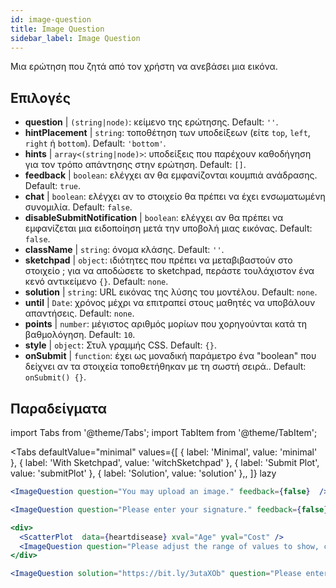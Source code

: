 ```yaml
---
id: image-question 
title: Image Question
sidebar_label: Image Question
---
```


Μια ερώτηση που ζητά από τον χρήστη να ανεβάσει μια εικόνα.

## Επιλογές

* __question__ | `(string|node)`: κείμενο της ερώτησης. Default: `''`.
* __hintPlacement__ | `string`: τοποθέτηση των υποδείξεων (είτε `top`, `left`, `right` ή `bottom`). Default: `'bottom'`.
* __hints__ | `array<(string|node)>`: υποδείξεις που παρέχουν καθοδήγηση για τον τρόπο απάντησης στην ερώτηση. Default: `[]`.
* __feedback__ | `boolean`: ελέγχει αν θα εμφανίζονται κουμπιά ανάδρασης. Default: `true`.
* __chat__ | `boolean`: ελέγχει αν το στοιχείο θα πρέπει να έχει ενσωματωμένη συνομιλία. Default: `false`.
* __disableSubmitNotification__ | `boolean`: ελέγχει αν θα πρέπει να εμφανίζεται μια ειδοποίηση μετά την υποβολή μιας εικόνας. Default: `false`.
* __className__ | `string`: όνομα κλάσης. Default: `''`.
* __sketchpad__ | `object`: ιδιότητες που πρέπει να μεταβιβαστούν στο στοιχείο <Sketchpad />; για να αποδώσετε το sketchpad, περάστε τουλάχιστον ένα κενό αντικείμενο `{}`. Default: `none`.
* __solution__ | `string`: URL εικόνας της λύσης του μοντέλου. Default: `none`.
* __until__ | `Date`: χρόνος μέχρι να επιτραπεί στους μαθητές να υποβάλουν απαντήσεις. Default: `none`.
* __points__ | `number`: μέγιστος αριθμός μορίων που χορηγούνται κατά τη βαθμολόγηση. Default: `10`.
* __style__ | `object`: Στυλ γραμμής CSS. Default: `{}`.
* __onSubmit__ | `function`: έχει ως μοναδική παράμετρο ένα "boolean" που δείχνει αν τα στοιχεία τοποθετήθηκαν με τη σωστή σειρά.. Default: `onSubmit() {}`.


## Παραδείγματα

import Tabs from '@theme/Tabs';
import TabItem from '@theme/TabItem';

<Tabs
    defaultValue="minimal"
    values={[
        { label: 'Minimal', value: 'minimal' },
        { label: 'With Sketchpad', value: 'witchSketchpad' },
        { label: 'Submit Plot', value: 'submitPlot' },
        { label: 'Solution', value: 'solution' },,
    ]}
    lazy
>

<TabItem value="minimal">

```jsx live
<ImageQuestion question="You may upload an image." feedback={false}  />
```
</TabItem>

<TabItem value="witchSketchpad">

```jsx live
<ImageQuestion question="Please enter your signature." feedback={false} sketchpad={{ canvasHeight: 300}} />
```

</TabItem>

<TabItem value="submitPlot">

```jsx live
<div>
  <ScatterPlot  data={heartdisease} xval="Age" yval="Cost" />
  <ImageQuestion question="Please adjust the range of values to show, change the axis labels and title of the plot, and submit your result." />
</div>
```
</TabItem>

<TabItem value="solution">

```jsx live
<ImageQuestion solution="https://bit.ly/3utaXOb" question="Please enter the Greek letter 'Gamma'." feedback={false} sketchpad={{ canvasHeight: 300}} />
```
</TabItem>

</Tabs>

